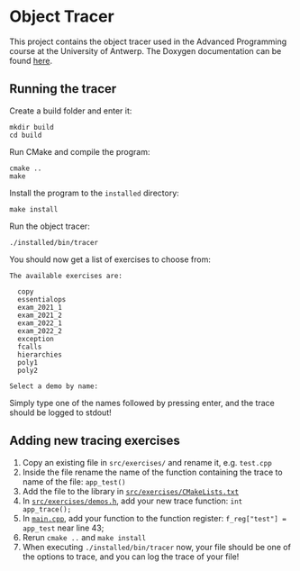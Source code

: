 # Object Tracer

This project contains the object tracer used in the Advanced Programming course at the University of Antwerp.
The Doxygen documentation can be found [here](https://www.thomasave.be/object-tracer/).

## Running the tracer

Create a build folder and enter it:

    mkdir build
    cd build
  
Run CMake and compile the program:

    cmake ..
    make
  
Install the program to the `installed` directory:

    make install
  
Run the object tracer:

    ./installed/bin/tracer 
  
You should now get a list of exercises to choose from:

    The available exercises are:

      copy
      essentialops
      exam_2021_1
      exam_2021_2
      exam_2022_1
      exam_2022_2
      exception
      fcalls
      hierarchies
      poly1
      poly2

    Select a demo by name: 

Simply type one of the names followed by pressing enter, and the trace should be logged to stdout!


## Adding new tracing exercises

1. Copy an existing file in `src/exercises/` and rename it, e.g. `test.cpp`
2. Inside the file rename the name of the function containing the trace to name of the file: `app_test()`
3. Add the file to the library in [`src/exercises/CMakeLists.txt`](src/exercises/CMakeLists.txt)
5. In [`src/exercises/demos.h`](src/exercises/demos.h), add your new trace function: `int app_trace();`
6. In [`main.cpp`](src/main.cpp), add your function to the function register: `f_reg["test"] = app_test` near line 43;
7. Rerun `cmake ..` and `make install`
8. When executing `./installed/bin/tracer` now, your file should be one of the options to trace, and you can log the trace of your file!
